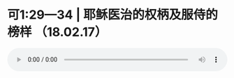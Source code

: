 # 可1:29—34 | 耶稣医治的权柄及服侍的榜样 （18.02.17）

<audio style="width: 100%;" preload="false" controls controlslist="nodownload"><source src="//cdn.simai.ml/audio/mp3/old/22718.mp3" type="audio/mpeg">Your browser does not support the audio element.</audio>


